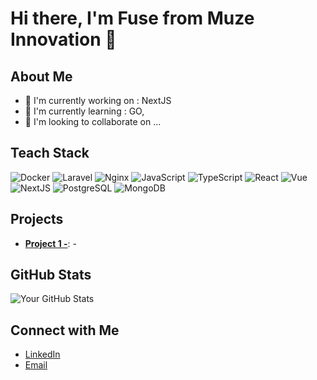 # Hi there, I'm Fuse from Muze Innovation 👋

## About Me
- 🔭 I'm currently working on : NextJS
- 🌱 I'm currently learning : GO, 
- 👯 I'm looking to collaborate on ...

## Teach Stack
<div>
  <img src="https://skillicons.dev/icons?i=docker" alt="Docker" /> <img src="https://skillicons.dev/icons?i=laravel" alt="Laravel" /> <img src="https://skillicons.dev/icons?i=nginx" alt="Nginx" /> <img src="https://skillicons.dev/icons?i=js" alt="JavaScript" /> <img src="https://skillicons.dev/icons?i=typescript" alt="TypeScript" /> <img src="https://skillicons.dev/icons?i=react" alt="React" /> <img src="https://skillicons.dev/icons?i=vue" alt="Vue" /> <img src="https://skillicons.dev/icons?i=nextjs" alt="NextJS" /> <img src="https://skillicons.dev/icons?i=postgres" alt="PostgreSQL" /> <img src="https://skillicons.dev/icons?i=mongodb" alt="MongoDB" />
</div>

## Projects
- **[Project 1 -](link-to-project-1)**: -


## GitHub Stats
![Your GitHub Stats](https://github-readme-stats.vercel.app/api?username=your-github-username&show_icons=true&theme=dark)

## Connect with Me
- [LinkedIn](https://www.linkedin.com/in/fuse-thanakorn/)
- [Email](mailto:thanakorn.m@muze.co.th)
